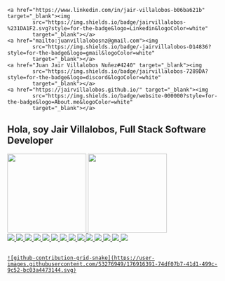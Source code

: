 <div align="left">

    <a href="https://www.linkedin.com/in/jair-villalobos-b06ba621b" target="_blank"><img
            src="https://img.shields.io/badge/jairvillalobos-%231DA1F2.svg?style=for-the-badge&logo=Linkedin&logoColor=white"
            target="_blank"></a>
    <a href="mailto:juanvillalobosnz@gmail.com"><img
            src="https://img.shields.io/badge/-jairvillalobos-D14836?style=for-the-badge&logo=gmail&logoColor=white"
            target="_blank"></a>
    <a href="Juan Jair Villalobos Nuñez#4240" target="_blank"><img
            src="https://img.shields.io/badge/jairvillalobos-7289DA?style=for-the-badge&logo=discord&logoColor=white"
            target="_blank"></a>
    <a href="https://jairvillalobos.github.io/" target="_blank"><img
            src="https://img.shields.io/badge/website-000000?style=for-the-badge&logo=About.me&logoColor=white"
            target="_blank"></a>
</div>

## Hola, soy Jair Villalobos, Full Stack Software Developer
<div align="left">
    <a href="https://github.com/jairvillalobos">
        <img height="180em"
            src="https://github-readme-stats.vercel.app/api?username=jairvillalobos&show_icons=true&theme=dracula&include_all_commits=true&count_private=true" />
        <img height="180em"
            src="https://github-readme-stats.vercel.app/api/top-langs/?username=jairvillalobos&layout=compact&langs_count=7&theme=dracula" />
</div>



<div style="display: inline_block" align="left">
    <img src="https://img.shields.io/badge/Java-ED8B00?style=for-the-badge&logo=java&logoColor=white" />
    <img src="https://img.shields.io/badge/Python-3776AB?style=for-the-badge&logo=python&logoColor=white" />
    <img src="https://img.shields.io/badge/JavaScript-F7DF1E?style=for-the-badge&logo=javascript&logoColor=white" />
    <img src="https://img.shields.io/badge/Spring-6DB33F?style=for-the-badge&logo=spring&logoColor=white" />
    <img src="https://img.shields.io/badge/Django-092E20?style=for-the-badge&logo=django&logoColor=white" />
    <img src="https://img.shields.io/badge/Express.js-404D59?style=for-the-badge" />
    <img src="https://img.shields.io/badge/Node.js-43853D?style=for-the-badge&logo=node.js&logoColor=white" />
    <img src="https://img.shields.io/badge/Angular-DD0031?style=for-the-badge&logo=angular&logoColor=white" />
    <img src="https://img.shields.io/badge/HTML5-E34F26?style=for-the-badge&logo=html5&logoColor=white" />
    <img src="https://img.shields.io/badge/CSS3-1572B6?style=for-the-badge&logo=css3&logoColor=white" />
    <img src="https://img.shields.io/badge/Bootstrap-563D7C?style=for-the-badge&logo=bootstrap&logoColor=white" />
    <img src="https://img.shields.io/badge/PHP-777BB4?style=for-the-badge&logo=php&logoColor=white" />
    <img src="https://img.shields.io/badge/MySQL-005C84?style=for-the-badge&logo=mysql&logoColor=white" />
    <img src="https://img.shields.io/badge/PostgreSQL-316192?style=for-the-badge&logo=postgresql&logoColor=white" />

</div>

##

<div>

    ![github-contribution-grid-snake](https://user-images.githubusercontent.com/53276949/176916391-74df07b7-41d1-499c-9c52-bc03a4473144.svg)

</div>
